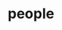 ---
layout: profiles
permalink: /people/
title: people
description: meet the people behind the research
nav: true
nav_order: 7

profiles:
  # if you want to include more than one profile, just replicate the following block
  # and create one content file for each profile inside _pages/
  - align: right
    image: prof_pic.jpg
    content: about_einstein.md
    image_circular: false # crops the image to make it circular
    more_info: >
      <p>555 your office number</p>
      <p>123 your address street</p>
      <p>Your City, State 12345</p>
  - align: left
    image: prof_pic.jpg
    content: about_einstein.md
    image_circular: false # crops the image to make it circular
    more_info: >
      <p>555 your office number</p>
      <p>123 your address street</p>
      <p>Your City, State 12345</p>

members:
  - name: Raja Sambasivan
    image: raja_sambasivan_resized.png
    interests:
    role: Assistant Professor

  - name: Max Liu
    image: max_liu.jpeg
    interests: Distributed Systems, Microservices
    role: Ph.D Student, Tufts University

  - name: Darby Huye
    image: darby_huye.png
    interests: Distributed Tracing & Observability, Visualization, Distributed Systems
    role: Ph.D Student, Tufts University

  - name: Zhaoqi (Roy) Zhang
    image: zhaoqi_zhang.jpg
    interests: Distributed Systems, Kernel tracing, Networks
    role: Ph.D Student, Tufts University

  - name: Tomislav Žabčić-Matić
    image: tomislav_zm.png
    interests: Data Systems, Stream Processing, Distributed Systems
    role: Ph.D Student, Tufts University

  - name: Sarah Abowitz
    image: sarah_abowitz.jpeg
    interests: Network Security, Debugging, Distributed Systems
    role: Ph.D Student, Tufts University

  - name: Adrita Samanta
    image: adrita_samanta.jpeg
    interests: Computer Science, Mathematics

  - name: Govind Velamoor
    image: govind_velamoor.jpg
    interests:  Computer Science, Math, Robotics


friends:
  - name: Mert Toslali
    image: mert_toslali_resized.png
    role: Ph.D. Candidate, Boston University
    advisor: Ayse Coskun

  - name: Mania Abdi
    image: mania_abdi.jpg
    role: Ph.D. Candidate, Northeastern University
    advisor: Peter Desnoyers

alumni:
  - name: Emre Ates
    image: emre_ates_cropped.png
    role: PhD, 2020, Boston University
    next_steps: Google

  - name: Alex Ellis
    image: alex_ellis.png
    role: MS, 2021, Tufts University
    next_steps: Google

  - name: Tanmay Gupta
    image: tanmay_gupta.jpeg
    role: High School MIT PRIMES student
    next_steps: Finish High School

  - name: Joey Dong
    image: joey.jpeg
    interests: Computer Science, Engineering

  - name: Anshul Rastogi
    image: 
    interests: Computer Science, Mathematics
    
---